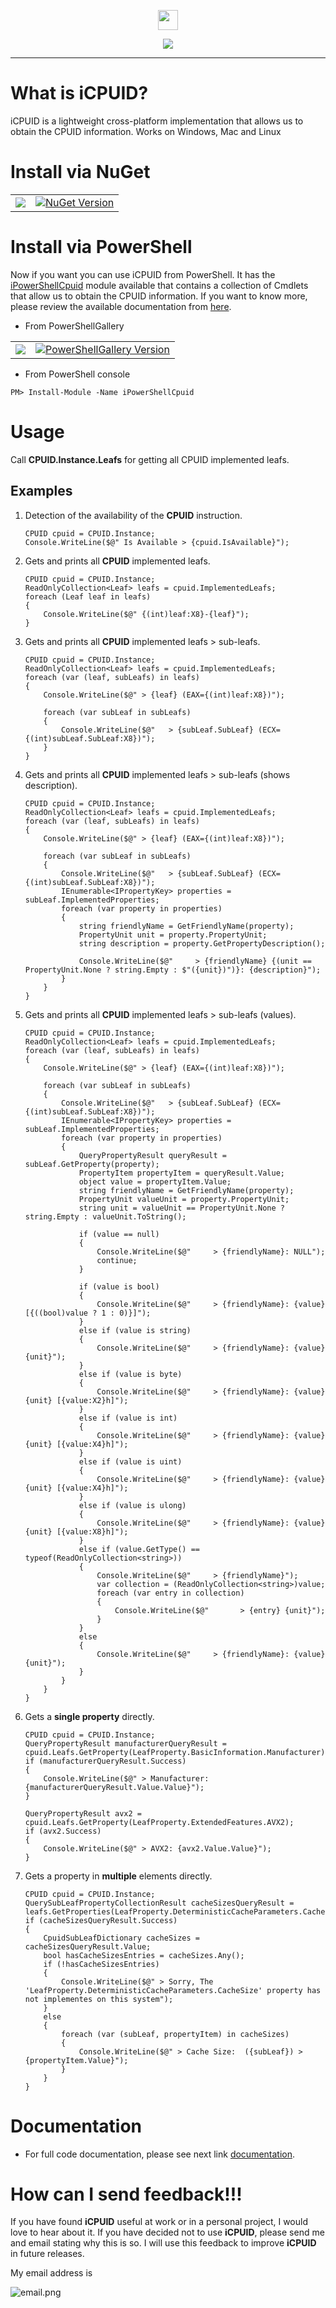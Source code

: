 <p align="center">
  <img src="https://github.com/iAJTin/iCPUID/blob/main/nuget/iCPUID.png" height="32">
</p>
<p align="center">
  <a href="https://github.com/iAJTin/iCPUID">
    <img src="https://img.shields.io/badge/iTin-iCPUID-green.svg?style=flat"/>
  </a>
</p>

***

# What is iCPUID?
iCPUID is a lightweight cross-platform implementation that allows us to obtain the CPUID information. Works on Windows, Mac and Linux

# Install via NuGet

<table>
  <tr>
    <td>
      <a href="https://github.com/iAJTin/iCPUID">
        <img src="https://img.shields.io/badge/-iCPUID-green.svg?style=flat"/>
      </a>
    </td>
    <td>
      <a href="https://www.nuget.org/packages/iCPUID/">
        <img alt="NuGet Version" 
             src="https://img.shields.io/nuget/v/iCPUID.svg" /> 
      </a>
    </td>  
  </tr>
</table>

# Install via PowerShell

Now if you want you can use iCPUID from PowerShell. It has the [iPowerShellCpuid] module available that contains a collection of Cmdlets that allow us to obtain the CPUID information. If you want to know more, please review the available documentation from [here].

- From PowerShellGallery

<table>
  <tr>
    <td>
      <a href="https://github.com/iAJTin/iPowerShellCpuid">
        <img src="https://img.shields.io/badge/-iPowerShellCpuid-green.svg?style=flat"/>
      </a>
    </td>
    <td>
      <a href="https://www.powershellgallery.com/packages/iPowerShellCpuid/">
        <img alt="PowerShellGallery Version" 
             src="https://img.shields.io/powershellgallery/v/iPowerShellCpuid.svg?style=flat-square&label=iPowerShellCpuid" /> 
      </a>
    </td>  
  </tr>
</table>

- From PowerShell console

```PM> Install-Module -Name iPowerShellCpuid```


# Usage

Call **CPUID.Instance.Leafs** for getting all CPUID implemented leafs.

## Examples

1. Detection of the availability of the **CPUID** instruction.

       CPUID cpuid = CPUID.Instance;
       Console.WriteLine($@" Is Available > {cpuid.IsAvailable}");

2. Gets and prints all **CPUID** implemented leafs.

       CPUID cpuid = CPUID.Instance;
       ReadOnlyCollection<Leaf> leafs = cpuid.ImplementedLeafs;
       foreach (Leaf leaf in leafs)
       {
           Console.WriteLine($@" {(int)leaf:X8}-{leaf}");
       }

3. Gets and prints all **CPUID** implemented leafs > sub-leafs.

       CPUID cpuid = CPUID.Instance;
       ReadOnlyCollection<Leaf> leafs = cpuid.ImplementedLeafs;
       foreach (var (leaf, subLeafs) in leafs)
       {
           Console.WriteLine($@" > {leaf} (EAX={(int)leaf:X8})");

           foreach (var subLeaf in subLeafs)
           {
               Console.WriteLine($@"   > {subLeaf.SubLeaf} (ECX={(int)subLeaf.SubLeaf:X8})");
           }
       }

4. Gets and prints all **CPUID** implemented leafs > sub-leafs (shows description).

       CPUID cpuid = CPUID.Instance;
       ReadOnlyCollection<Leaf> leafs = cpuid.ImplementedLeafs;
       foreach (var (leaf, subLeafs) in leafs)
       {
           Console.WriteLine($@" > {leaf} (EAX={(int)leaf:X8})");

           foreach (var subLeaf in subLeafs)
           {
               Console.WriteLine($@"   > {subLeaf.SubLeaf} (ECX={(int)subLeaf.SubLeaf:X8})");
               IEnumerable<IPropertyKey> properties = subLeaf.ImplementedProperties;
               foreach (var property in properties)
               {
                   string friendlyName = GetFriendlyName(property);
                   PropertyUnit unit = property.PropertyUnit;
                   string description = property.GetPropertyDescription();

                   Console.WriteLine($@"     > {friendlyName} {(unit == PropertyUnit.None ? string.Empty : $"({unit})")}: {description}");
               }
           }
       }

5. Gets and prints all **CPUID** implemented leafs > sub-leafs (values).

       CPUID cpuid = CPUID.Instance;
       ReadOnlyCollection<Leaf> leafs = cpuid.ImplementedLeafs;
       foreach (var (leaf, subLeafs) in leafs)
       {
           Console.WriteLine($@" > {leaf} (EAX={(int)leaf:X8})");

           foreach (var subLeaf in subLeafs)
           {
               Console.WriteLine($@"   > {subLeaf.SubLeaf} (ECX={(int)subLeaf.SubLeaf:X8})");
               IEnumerable<IPropertyKey> properties = subLeaf.ImplementedProperties;
               foreach (var property in properties)
               {
                   QueryPropertyResult queryResult = subLeaf.GetProperty(property);
                   PropertyItem propertyItem = queryResult.Value;
                   object value = propertyItem.Value;
                   string friendlyName = GetFriendlyName(property);
                   PropertyUnit valueUnit = property.PropertyUnit;
                   string unit = valueUnit == PropertyUnit.None ? string.Empty : valueUnit.ToString();

                   if (value == null)
                   {
                       Console.WriteLine($@"     > {friendlyName}: NULL");
                       continue;
                   }

                   if (value is bool)
                   {
                       Console.WriteLine($@"     > {friendlyName}: {value} [{((bool)value ? 1 : 0)}]");
                   }
                   else if (value is string)
                   {
                       Console.WriteLine($@"     > {friendlyName}: {value} {unit}");
                   }
                   else if (value is byte)
                   {
                       Console.WriteLine($@"     > {friendlyName}: {value} {unit} [{value:X2}h]");
                   }
                   else if (value is int)
                   {
                       Console.WriteLine($@"     > {friendlyName}: {value} {unit} [{value:X4}h]");
                   }
                   else if (value is uint)
                   {
                       Console.WriteLine($@"     > {friendlyName}: {value} {unit} [{value:X4}h]");
                   }
                   else if (value is ulong)
                   {
                       Console.WriteLine($@"     > {friendlyName}: {value} {unit} [{value:X8}h]");
                   }
                   else if (value.GetType() == typeof(ReadOnlyCollection<string>))
                   {
                       Console.WriteLine($@"     > {friendlyName}");
                       var collection = (ReadOnlyCollection<string>)value;
                       foreach (var entry in collection)
                       {
                           Console.WriteLine($@"       > {entry} {unit}");
                       }
                   }
                   else
                   {
                       Console.WriteLine($@"     > {friendlyName}: {value} {unit}");
                   }
               }
           }
       }

6. Gets a **single property** directly.

       CPUID cpuid = CPUID.Instance;
       QueryPropertyResult manufacturerQueryResult = cpuid.Leafs.GetProperty(LeafProperty.BasicInformation.Manufacturer);
       if (manufacturerQueryResult.Success)
       {
           Console.WriteLine($@" > Manufacturer: {manufacturerQueryResult.Value.Value}");
       }

       QueryPropertyResult avx2 = cpuid.Leafs.GetProperty(LeafProperty.ExtendedFeatures.AVX2);
       if (avx2.Success)
       {
           Console.WriteLine($@" > AVX2: {avx2.Value.Value}");
       }

7. Gets a property in **multiple** elements directly.

       CPUID cpuid = CPUID.Instance;
       QuerySubLeafPropertyCollectionResult cacheSizesQueryResult = leafs.GetProperties(LeafProperty.DeterministicCacheParameters.CacheSize);
       if (cacheSizesQueryResult.Success)
       {
           CpuidSubLeafDictionary cacheSizes = cacheSizesQueryResult.Value;
           bool hasCacheSizesEntries = cacheSizes.Any();
           if (!hasCacheSizesEntries)
           {
               Console.WriteLine($@" > Sorry, The 'LeafProperty.DeterministicCacheParameters.CacheSize' property has not implementes on this system");
           }
           else
           {
               foreach (var (subLeaf, propertyItem) in cacheSizes)
               {
                   Console.WriteLine($@" > Cache Size:  ({subLeaf}) > {propertyItem.Value}");
               }
           }
       }

# Documentation

 - For full code documentation, please see next link [documentation].

# How can I send feedback!!!

If you have found **iCPUID** useful at work or in a personal project, I would love to hear about it. If you have decided not to use **iCPUID**, please send me and email stating why this is so. I will use this feedback to improve **iCPUID** in future releases.

My email address is 

![email.png][email] 

[email]: ./assets/email.png "email"
[documentation]: ./documentation/iTin.Hardware.Specification.Cpuid.md
[iPowerShellCpuid]: https://github.com/iAJTin/iPowerShellCpuid
[here]: https://github.com/iAJTin/iPowerShellCpuid/blob/main/documentation/iPowerShellCpuid.md
